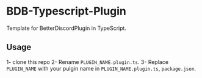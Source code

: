 # BDB-Typescript-Plugin
Template for BetterDiscordPlugin in TypeScript.

## Usage
1- clone this repo
2- Rename `PLUGIN_NAME.plugin.ts`.
3- Replace `PLUGIN_NAME` with your pulgin name in `PLUGIN_NAME.plugin.ts`, `package.json`.

